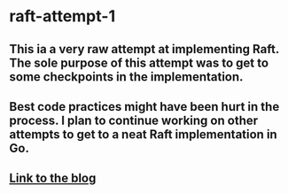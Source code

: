 # raft-attempt-1
## This ia a very raw attempt at implementing Raft. The sole purpose of this attempt was to get to some checkpoints in the implementation.
## Best code practices might have been hurt in the process. I plan to continue working on other attempts to get to a neat Raft implementation in Go.

## [Link to the blog](https://arjun1malhotra.substack.com/p/i-attended-raft-consensus-algorithm)